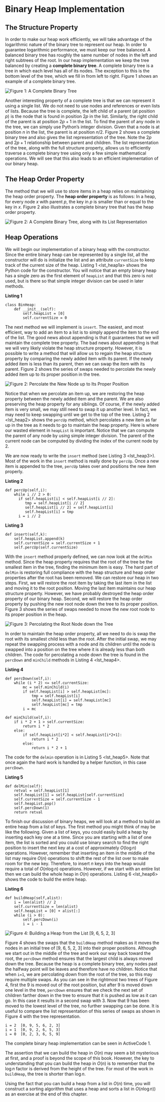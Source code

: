 Binary Heap Implementation
==========================

The Structure Property
----------------------

In order to make our heap work efficiently, we will take advantage of
the logarithmic nature of the binary tree to represent our heap. In
order to guarantee logarithmic performance, we must keep our tree
balanced. A balanced binary tree has roughly the same number of nodes in
the left and right subtrees of the root. In our heap implementation we
keep the tree balanced by creating a **complete binary tree**. A
complete binary tree is a tree in which each level has all of its nodes.
The exception to this is the bottom level of the tree, which we fill in
from left to right. Figure 1 shows an example of a
complete binary tree.

![Figure 1: A Complete Binary Tree](Figures/compTree.png)

Another interesting property of a complete tree is that we can represent
it using a single list. We do not need to use nodes and references or
even lists of lists. Because the tree is complete, the left child of a
parent (at position $p$) is the node that is found in position $2p$ in
the list. Similarly, the right child of the parent is at position
$2p + 1$ in the list. To find the parent of any node in the tree, we can
simply use Python’s integer division. Given that a node is at position
$n$ in the list, the parent is at position $n/2$.
Figure 2 shows a complete binary tree and also
gives the list representation of the tree. Note the $2p$ and $2p+1$
relationship between parent and children. The list representation of the
tree, along with the full structure property, allows us to efficiently
traverse a complete binary tree using only a few simple mathematical
operations. We will see that this also leads to an efficient
implementation of our binary heap.

The Heap Order Property
-----------------------

The method that we will use to store items in a heap relies on
maintaining the heap order property. The **heap order property** is as
follows: In a heap, for every node $x$ with parent $p$, the key in $p$
is smaller than or equal to the key in $x$.
Figure 2 also illustrates a complete binary tree
that has the heap order property.

![Figure 2: A Complete Binary Tree, along with its List
Representation](Figures/heapOrder.png)

Heap Operations
---------------

We will begin our implementation of a binary heap with the constructor.
Since the entire binary heap can be represented by a single list, all
the constructor will do is initialize the list and an attribute
`currentSize` to keep track of the current size of the heap.
Listing 1 &lt;lst\_heap1a&gt; shows the Python code for the constructor.
You will notice that an empty binary heap has a single zero as the first
element of `heapList` and that this zero is not used, but is there so
that simple integer division can be used in later methods.

**Listing 1**

    class BinHeap:
        def __init__(self):
            self.heapList = [0]
            self.currentSize = 0

The next method we will implement is `insert`. The easiest, and most
efficient, way to add an item to a list is to simply append the item to
the end of the list. The good news about appending is that it guarantees
that we will maintain the complete tree property. The bad news about
appending is that we will very likely violate the heap structure
property. However, it is possible to write a method that will allow us
to regain the heap structure property by comparing the newly added item
with its parent. If the newly added item is less than its parent, then
we can swap the item with its parent. Figure 2 shows
the series of swaps needed to percolate the newly added item up to its
proper position in the tree.

![Figure 2: Percolate the New Node up to Its Proper
Position](Figures/percUp.png)

Notice that when we percolate an item up, we are restoring the heap
property between the newly added item and the parent. We are also
preserving the heap property for any siblings. Of course, if the newly
added item is very small, we may still need to swap it up another level.
In fact, we may need to keep swapping until we get to the top of the
tree. Listing 2 &lt;lst\_heap2&gt; shows the `percUp` method, which
percolates a new item as far up in the tree as it needs to go to
maintain the heap property. Here is where our wasted element in
`heapList` is important. Notice that we can compute the parent of any
node by using simple integer division. The parent of the current node
can be computed by dividing the index of the current node by 2.

We are now ready to write the `insert` method (see
Listing 3 &lt;lst\_heap3&gt;). Most of the work in the `insert` method
is really done by `percUp`. Once a new item is appended to the tree,
`percUp` takes over and positions the new item properly.

**Listing 2**

    def percUp(self,i):
        while i // 2 > 0:
          if self.heapList[i] < self.heapList[i // 2]:
             tmp = self.heapList[i // 2]
             self.heapList[i // 2] = self.heapList[i]
             self.heapList[i] = tmp
          i = i // 2

**Listing 3**

    def insert(self,k):
        self.heapList.append(k)
        self.currentSize = self.currentSize + 1
        self.percUp(self.currentSize)

With the `insert` method properly defined, we can now look at the
`delMin` method. Since the heap property requires that the root of the
tree be the smallest item in the tree, finding the minimum item is easy.
The hard part of `delMin` is restoring full compliance with the heap
structure and heap order properties after the root has been removed. We
can restore our heap in two steps. First, we will restore the root item
by taking the last item in the list and moving it to the root position.
Moving the last item maintains our heap structure property. However, we
have probably destroyed the heap order property of our binary heap.
Second, we will restore the heap order property by pushing the new root
node down the tree to its proper position.
Figure 3 shows the series of swaps needed to move
the new root node to its proper position in the heap.

![Figure 3: Percolating the Root Node down the
Tree](Figures/percDown.png)

In order to maintain the heap order property, all we need to do is swap
the root with its smallest child less than the root. After the initial
swap, we may repeat the swapping process with a node and its children
until the node is swapped into a position on the tree where it is
already less than both children. The code for percolating a node down
the tree is found in the `percDown` and `minChild` methods in
Listing 4 &lt;lst\_heap4&gt;.

**Listing 4**

    def percDown(self,i):
        while (i * 2) <= self.currentSize:
            mc = self.minChild(i)
            if self.heapList[i] > self.heapList[mc]:
                tmp = self.heapList[i]
                self.heapList[i] = self.heapList[mc]
                self.heapList[mc] = tmp
            i = mc

    def minChild(self,i):
        if i * 2 + 1 > self.currentSize:
            return i * 2
        else:
            if self.heapList[i*2] < self.heapList[i*2+1]:
                return i * 2
            else:
                return i * 2 + 1

The code for the `delmin` operation is in Listing 5 &lt;lst\_heap5&gt;.
Note that once again the hard work is handled by a helper function, in
this case `percDown`.

**Listing 5**

    def delMin(self):
        retval = self.heapList[1]
        self.heapList[1] = self.heapList[self.currentSize]
        self.currentSize = self.currentSize - 1
        self.heapList.pop()
        self.percDown(1)
        return retval

To finish our discussion of binary heaps, we will look at a method to
build an entire heap from a list of keys. The first method you might
think of may be like the following. Given a list of keys, you could
easily build a heap by inserting each key one at a time. Since you are
starting with a list of one item, the list is sorted and you could use
binary search to find the right position to insert the next key at a
cost of approximately $O(\log{n})$ operations. However, remember that
inserting an item in the middle of the list may require $O(n)$
operations to shift the rest of the list over to make room for the new
key. Therefore, to insert $n$ keys into the heap would require a total
of $O(n \log{n})$ operations. However, if we start with an entire list
then we can build the whole heap in $O(n)$ operations.
Listing 6 &lt;lst\_heap6&gt; shows the code to build the entire heap.

**Listing 6**

    def buildHeap(self,alist):
        i = len(alist) // 2
        self.currentSize = len(alist)
        self.heapList = [0] + alist[:]
        while (i > 0):
            self.percDown(i)
            i = i - 1

![Figure 4: Building a Heap from the List \[9, 6, 5, 2,
3\]](Figures/buildheap.png)

Figure 4 shows the swaps that the `buildHeap`
method makes as it moves the nodes in an initial tree of \[9, 6, 5, 2,
3\] into their proper positions. Although we start out in the middle of
the tree and work our way back toward the root, the `percDown` method
ensures that the largest child is always moved down the tree. Because
the heap is a complete binary tree, any nodes past the halfway point
will be leaves and therefore have no children. Notice that when `i=1`,
we are percolating down from the root of the tree, so this may require
multiple swaps. As you can see in the rightmost two trees of
Figure 4, first the 9 is moved out of the root
position, but after 9 is moved down one level in the tree, `percDown`
ensures that we check the next set of children farther down in the tree
to ensure that it is pushed as low as it can go. In this case it results
in a second swap with 3. Now that 9 has been moved to the lowest level
of the tree, no further swapping can be done. It is useful to compare
the list representation of this series of swaps as shown in
Figure 4 with the tree representation.

    i = 2  [0, 9, 5, 6, 2, 3]
    i = 1  [0, 9, 2, 6, 5, 3]
    i = 0  [0, 2, 3, 6, 5, 9]

The complete binary heap implementation can be seen in ActiveCode 1.

The assertion that we can build the heap in $O(n)$ may seem a bit
mysterious at first, and a proof is beyond the scope of this book.
However, the key to understanding that you can build the heap in $O(n)$
is to remember that the $\log{n}$ factor is derived from the height of
the tree. For most of the work in `buildHeap`, the tree is shorter than
$\log{n}$.

Using the fact that you can build a heap from a list in $O(n)$ time, you
will construct a sorting algorithm that uses a heap and sorts a list in
$O(n\log{n}))$ as an exercise at the end of this chapter.
